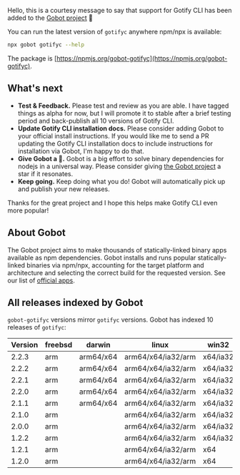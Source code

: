 Hello, this is a courtesy message to say that support for Gotify CLI has been added to the [Gobot project](https://www.npmjs.com/package/gobot) 🎸

You can run the latest version of `gotifyc` anywhere npm/npx is available:

```bash
npx gobot gotifyc --help
```

The package is [https://npmjs.org/gobot-gotifyc](https://npmjs.org/gobot-gotifyc).

## What's next

- **Test & Feedback.** Please test and review as you are able. I have tagged things as alpha for now, but I will promote it to stable after a brief testing period and back-publish all 10 versions of Gotify CLI.
- **Update Gotify CLI installation docs.** Please consider adding Gobot to your official install instructions. If you would like me to send a PR updating the Gotify CLI installation docs to include instructions for installation via Gobot, I'm happy to do that.
- **Give Gobot a 💫.** Gobot is a big effort to solve binary dependencies for nodejs in a universal way. Please consider giving [the Gobot project](https://github.com/benallfree/gobot) a star if it resonates.
- **Keep going.** Keep doing what you do! Gobot will automatically pick up and publish your new releases.

Thanks for the great project and I hope this helps make Gotify CLI even more popular!

## About Gobot

The Gobot project aims to make thousands of statically-linked binary apps available as npm dependencies. Gobot installs and runs popular statically-linked binaries via npm/npx, accounting for the target platform and architecture and selecting the correct build for the requested version. See our list of [official apps](https://www.npmjs.com/package/gobot#official-gobot-apps).

## All releases indexed by Gobot

`gobot-gotifyc` versions mirror `gotifyc` versions. Gobot has indexed 10 releases of `gotifyc`:

| Version | freebsd | darwin    | linux              | win32    |
| ------- | ------- | --------- | ------------------ | -------- |
| 2.2.3   | arm     | arm64/x64 | arm64/x64/ia32/arm | x64/ia32 |
| 2.2.2   | arm     | arm64/x64 | arm64/x64/ia32/arm | x64/ia32 |
| 2.2.1   | arm     | arm64/x64 | arm64/x64/ia32/arm | x64/ia32 |
| 2.2.0   | arm     | arm64/x64 | arm64/x64/ia32/arm | x64/ia32 |
| 2.1.1   | arm     | arm64/x64 | arm64/x64/ia32/arm | x64/ia32 |
| 2.1.0   | arm     |           | arm64/x64/ia32/arm | x64/ia32 |
| 2.0.0   | arm     |           | arm64/x64/ia32/arm | x64/ia32 |
| 1.2.2   | arm     |           | arm64/x64/ia32/arm | x64/ia32 |
| 1.2.1   | arm     |           | arm64/x64/ia32/arm | x64      |
| 1.2.0   | arm     |           | arm64/x64/ia32/arm | x64      |
